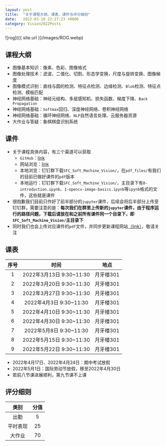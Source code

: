 ```yaml
---
layout: post
title:  "关于课程大纲、课表、课件与评分细则"
date:   2022-03-10 22:27:23 +0800
category: Vision2022Posts
---
```


![rog]({{ site.url }}/images/ROG.webp)

## 课程大纲

- 图像基本知识：像素、色彩、图像格式
- 图像处理技术：滤波、二值化、切割、形态学变换，尺度与旋转变换、图像梯度
- 图像模式识别：直线与圆的检测、特征点检测、边缘检测、`Blob`检测、特征点检测、模板匹配
- 神经网络基础：神经元结构、多层感知机、损失函数、梯度下降、`Back Propagation`
- 神经网络基础：`Softmax`回归、深度神经网络、卷积神经网络
- 神经网络基础：循环神经网络、`NLP`自然语言处理、云服务器资源
- 大作业与答疑：象棋棋盘识别系统

## 课件

- 关于课程具体内容，有三个渠道可以获取
  - `GitHub`：[link](https://github.com/LeBronLiHD/SFC_Soft_Machine_Vision)
  - 网站浏览：[link](https://lebronlihd.github.io/Vision2022/)
  - 本地浏览：钉钉群下载`SFC_Soft_Machine_Vision/`，在`pdf_files/`有我们的目前已做好课件的`pdf`版本
  - 本地运行：钉钉群下载`SFC_Soft_Machine_Vision/`，主目录下有`0-introduction.ipynb`、`1-opencv-image-basics.ipynb`等`ipynb`格式的文件，这些就是课件
- 很抱歉我们目前只作好了前半部分的`jupyter`课件，后续会将后半部分上传至钉钉群，需要注意的是：**每次我们在群里上传新的`jupyter`课件，由于程序运行的路径问题，下载后请放在和之前所有课件同一个目录下，即`SFC_Soft_Machine_Vision/`主目录下**
- 同时我们也会上传对应课件的`pdf`文件，并同步更新课程网站[（link）](https://lebronlihd.github.io/Vision2022/)，敬请关注

## 课表

| 序号| 时间 | 地点 |
| :--: | :--: | :--: |
|1|  2022年3月13日 9:30\~11:30   |   月牙楼301   |
| 2|  2022年3月20日 9:30\~11:30   |   月牙楼301   |
|3|2022年3月27日 9:30\~11:30   |   月牙楼301   |
| 4| 2022年4月3日 9:30\~11:30    |   月牙楼301   |
|  5|2022年4月10日 9:30\~11:30    |   月牙楼301   |
| 6| 2022年4月30日 9:30\~11:30 |   月牙楼301   |
| 7| 2022年5月8日 9:30\~11:30 |   月牙楼301   |
| 8| 2022年5月15日 9:30\~11:30 |   月牙楼301   |
| 9| 2022年5月22日 9:30\~11:30 |   月牙楼301   |

- 2022年4月17日、2022年4月24日：期中考试放假
- 2022年5月1日：国际劳动节放假，移至2022年4月30日
- 若前八节课进展顺利，第九节课不上课

## 评分细则

| 类别 | 分值 |
| :--: | :--: |
|   出勤   |  5    |
|平时表现 | 25 |
|大作业 | 70 |
